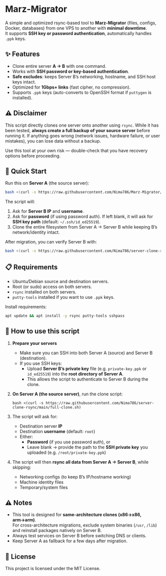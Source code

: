 # Marz-Migrator

A simple and optimized rsync-based tool to **Marz-Migrator** (files, configs, Docker, databases) from one VPS to another with **minimal downtime**.  
It supports **SSH key or password authentication**, automatically handles `.ppk` keys.

## ✨ Features
- Clone entire server **A → B** with one command.
- Works with **SSH password or key-based authentication**.
- **Safe excludes**: keeps Server B’s networking, hostname, and SSH host keys intact.
- Optimized for **1Gbps+ links** (fast cipher, no compression).
- Supports `.ppk` keys (auto-converts to OpenSSH format if `puttygen` is installed).

⚠️ Disclaimer
-------------

This script directly clones one server onto another using `rsync`. While it has been tested, **always create a full backup of your source server** before running it. If anything goes wrong (network issues, hardware failure, or user mistakes), you can lose data without a backup.

Use this tool at your own risk — double-check that you have recovery options before proceeding.
## 🚀 Quick Start
Run this on **Server A** (the source server):

```bash
bash <(curl -s https://raw.githubusercontent.com/Nima786/Marz-Migrator/main/full-clone.sh)
```

The script will:
1. Ask for **Server B IP** and **username**.
2. Ask for **password** (if using password auth). If left blank, it will ask for **SSH key path** (default: `~/.ssh/id_ed25519`).
3. Clone the entire filesystem from Server A → Server B while keeping B’s network/identity intact.

After migration, you can verify Server B with:

```bash
bash <(curl -s https://raw.githubusercontent.com/Nima786/server-clone-rsync/main/verify-clone.sh)
```

## 📋 Requirements
- Ubuntu/Debian source and destination servers.
- Root (or sudo) access on both servers.
- `rsync` installed on both servers.
- `putty-tools` installed if you want to use `.ppk` keys.

Install requirements:
```bash
apt update && apt install -y rsync putty-tools sshpass
```
📖 How to use this script
-------------------------

1.  **Prepare your servers**
    *   Make sure you can SSH into both Server A (source) and Server B (destination).
    *   If you use SSH keys:
        *   Upload **Server B’s private key** file (e.g. `private-key.ppk` or `id_ed25519`) into the **root directory of Server A**.
        *   This allows the script to authenticate to Server B during the clone.
2.  **On Server A (the source server)**, run the clone script:
    
        bash <(curl -s https://raw.githubusercontent.com/Nima786/server-clone-rsync/main/full-clone.sh)
    
3.  The script will ask for:
    *   Destination server **IP**
    *   Destination **username** (default: `root`)
    *   Either:
        *   **Password** (if you use password auth), or
        *   Leave blank → provide the path to the **SSH private key** you uploaded (e.g. `/root/private-key.ppk`)
4.  The script will then **rsync all data from Server A → Server B**, while skipping:
    *   Networking configs (to keep B’s IP/hostname working)
    *   Machine identity files
    *   Temporary/system files
    

## ⚠️ Notes
- This tool is designed for **same-architecture clones (x86→x86, arm→arm)**.  
  For cross-architecture migrations, exclude system binaries (`/usr`, `/lib`) and reinstall packages natively on Server B.
- Always test services on Server B before switching DNS or clients.
- Keep Server A as fallback for a few days after migration.

## 📜 License
This project is licensed under the MIT License.
